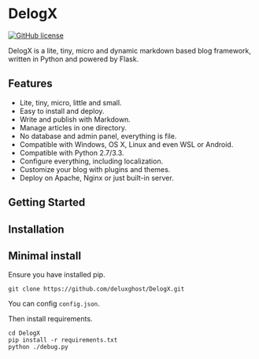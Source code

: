 # DelogX

[![GitHub license](https://img.shields.io/badge/license-Apache%202-blue.svg?style=flat-square)](https://raw.githubusercontent.com/deluxghost/DelogX/master/LICENSE)

DelogX is a lite, tiny, micro and dynamic markdown based blog framework, written in Python and powered by Flask.

## Features

* Lite, tiny, micro, little and small.
* Easy to install and deploy.
* Write and publish with Markdown.
* Manage articles in one directory.
* No database and admin panel, everything is file.
* Compatible with Windows, OS X, Linux and even WSL or Android.
* Compatible with Python 2.7/3.3.
* Configure everything, including localization.
* Customize your blog with plugins and themes.
* Deploy on Apache, Nginx or just built-in server.

## Getting Started

## Installation

## Minimal install

Ensure you have installed pip.

```shell
git clone https://github.com/deluxghost/DelogX.git
```

You can config `config.json`.

Then install requirements.

```shell
cd DelogX
pip install -r requirements.txt
python ./debug.py
```
